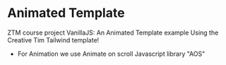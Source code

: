 # Animated Template

ZTM course project VanillaJS: An Animated Template example Using the Creative Tim Tailwind template!

- For Animation we use Animate on scroll Javascript library "AOS"
